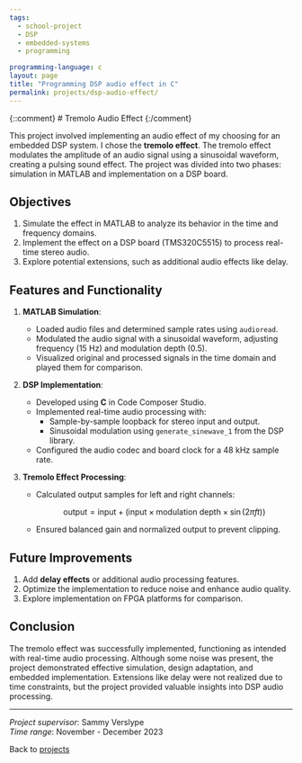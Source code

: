 ```yaml
---
tags:
  - school-project
  - DSP
  - embedded-systems
  - programming

programming-language: c
layout: page
title: "Programming DSP audio effect in C"
permalink: projects/dsp-audio-effect/
---
```

{::comment} # Tremolo Audio Effect {:/comment}

This project involved implementing an audio effect of my choosing for an embedded DSP system. I chose the **tremolo effect**. The tremolo effect modulates the amplitude of an audio signal using a sinusoidal waveform, creating a pulsing sound effect. The project was divided into two phases: simulation in MATLAB and implementation on a DSP board.

## Objectives

1. Simulate the effect in MATLAB to analyze its behavior in the time and frequency domains.
2. Implement the effect on a DSP board (TMS320C5515) to process real-time stereo audio.
3. Explore potential extensions, such as additional audio effects like delay.

## Features and Functionality

1. **MATLAB Simulation**:
   - Loaded audio files and determined sample rates using `audioread`.
   - Modulated the audio signal with a sinusoidal waveform, adjusting frequency (15 Hz) and modulation depth (0.5).
   - Visualized original and processed signals in the time domain and played them for comparison.

2. **DSP Implementation**:
   - Developed using **C** in Code Composer Studio.
   - Implemented real-time audio processing with:
     - Sample-by-sample loopback for stereo input and output.
     - Sinusoidal modulation using `generate_sinewave_1` from the DSP library.
   - Configured the audio codec and board clock for a 48 kHz sample rate.

3. **Tremolo Effect Processing**:
   - Calculated output samples for left and right channels:

     $$
     \text{output} = \text{input} + (\text{input} \times \text{modulation depth} \times \sin(2\pi f t))
     $$
   - Ensured balanced gain and normalized output to prevent clipping.


## Future Improvements

1. Add **delay effects** or additional audio processing features.
2. Optimize the implementation to reduce noise and enhance audio quality.
3. Explore implementation on FPGA platforms for comparison.

## Conclusion

The tremolo effect was successfully implemented, functioning as intended with real-time audio processing. Although some noise was present, the project demonstrated effective simulation, design adaptation, and embedded implementation. Extensions like delay were not realized due to time constraints, but the project provided valuable insights into DSP audio processing.

---

*Project supervisor*: Sammy Verslype  
*Time range*: November - December 2023

Back to [projects](projects.md)